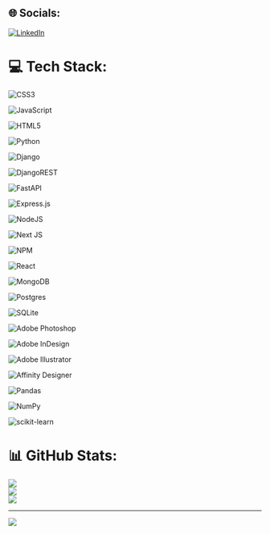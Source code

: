 ## 🌐 Socials:
[![LinkedIn](https://img.shields.io/badge/LinkedIn-%230077B5.svg?logo=linkedin&logoColor=white)](https://linkedin.com/in/aljoscha-beiers/) 

# 💻 Tech Stack:
![CSS3](https://img.shields.io/badge/css3-%231572B6.svg?style=for-the-badge&logo=css3&logoColor=white) 

![JavaScript](https://img.shields.io/badge/javascript-%23323330.svg?style=for-the-badge&logo=javascript&logoColor=%23F7DF1E) 

![HTML5](https://img.shields.io/badge/html5-%23E34F26.svg?style=for-the-badge&logo=html5&logoColor=white) 

![Python](https://img.shields.io/badge/python-3670A0?style=for-the-badge&logo=python&logoColor=ffdd54) 

![Django](https://img.shields.io/badge/django-%23092E20.svg?style=for-the-badge&logo=django&logoColor=white) 

![DjangoREST](https://img.shields.io/badge/DJANGO-REST-ff1709?style=for-the-badge&logo=django&logoColor=white&color=ff1709&labelColor=gray) 

![FastAPI](https://img.shields.io/badge/FastAPI-005571?style=for-the-badge&logo=fastapi) 

![Express.js](https://img.shields.io/badge/express.js-%23404d59.svg?style=for-the-badge&logo=express&logoColor=%2361DAFB) 

![NodeJS](https://img.shields.io/badge/node.js-6DA55F?style=for-the-badge&logo=node.js&logoColor=white) 

![Next JS](https://img.shields.io/badge/Next-black?style=for-the-badge&logo=next.js&logoColor=white) 

![NPM](https://img.shields.io/badge/NPM-%23000000.svg?style=for-the-badge&logo=npm&logoColor=white) 

![React](https://img.shields.io/badge/react-%2320232a.svg?style=for-the-badge&logo=react&logoColor=%2361DAFB) 

![MongoDB](https://img.shields.io/badge/MongoDB-%234ea94b.svg?style=for-the-badge&logo=mongodb&logoColor=white) 

![Postgres](https://img.shields.io/badge/postgres-%23316192.svg?style=for-the-badge&logo=postgresql&logoColor=white) 

![SQLite](https://img.shields.io/badge/sqlite-%2307405e.svg?style=for-the-badge&logo=sqlite&logoColor=white) 

![Adobe Photoshop](https://img.shields.io/badge/adobephotoshop-%2331A8FF.svg?style=for-the-badge&logo=adobephotoshop&logoColor=white) 

![Adobe InDesign](https://img.shields.io/badge/Adobe%20InDesign-49021F?style=for-the-badge&logo=adobeindesign&logoColor=white) 

![Adobe Illustrator](https://img.shields.io/badge/adobeillustrator-%23FF9A00.svg?style=for-the-badge&logo=adobeillustrator&logoColor=white) 

![Affinity Designer](https://img.shields.io/badge/affinitydesginer-%231B72BE.svg?style=for-the-badge&logo=affinity-designer&logoColor=white) 

![Pandas](https://img.shields.io/badge/pandas-%23150458.svg?style=for-the-badge&logo=pandas&logoColor=white) 

![NumPy](https://img.shields.io/badge/numpy-%23013243.svg?style=for-the-badge&logo=numpy&logoColor=white) 

![scikit-learn](https://img.shields.io/badge/scikit--learn-%23F7931E.svg?style=for-the-badge&logo=scikit-learn&logoColor=white)

# 📊 GitHub Stats:
![](https://github-readme-stats.vercel.app/api?username=alj-b&theme=dark&hide_border=false&include_all_commits=false&count_private=false)<br/>
![](https://github-readme-streak-stats.herokuapp.com/?user=alj-b&theme=dark&hide_border=false)<br/>
![](https://github-readme-stats.vercel.app/api/top-langs/?username=alj-b&theme=dark&hide_border=false&include_all_commits=false&count_private=false&layout=compact)

---
[![](https://visitcount.itsvg.in/api?id=alj-b&icon=0&color=0)](https://visitcount.itsvg.in)

<!-- Proudly created with GPRM ( https://gprm.itsvg.in ) -->

<!--
**alj-b/alj-b** is a ✨ _special_ ✨ repository because its `README.md` (this file) appears on your GitHub profile.

Here are some ideas to get you started:

- 🔭 I’m currently working on ...
- 🌱 I’m currently learning ...
- 👯 I’m looking to collaborate on ...
- 🤔 I’m looking for help with ...
- 💬 Ask me about ...
- 📫 How to reach me: ...
- 😄 Pronouns: ...
- ⚡ Fun fact: ...
-->
